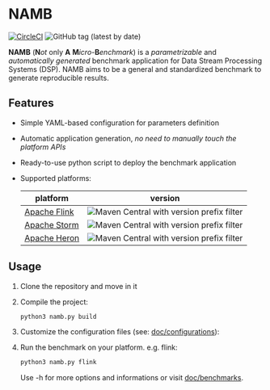 # NAMB

[![CircleCI](https://circleci.com/gh/ale93p/namb.svg?style=svg&circle-token=61b5a845848493f3a460eae0c42bdc489bc63d28)](https://circleci.com/gh/ale93p/namb)
![GitHub tag (latest by date)](https://img.shields.io/github/release/ale93p/namb)


**NAMB** (__N__*ot* only __A__ __M__*icro-*__B__*enchmark*) is a *parametrizable* and *automatically generated* benchmark
application for Data Stream Processing Systems (DSP). 
NAMB aims to be a general and standardized benchmark to generate reproducible results.

## Features

* Simple YAML-based configuration for parameters definition
* Automatic application generation, _no need to manually touch the platform APIs_
* Ready-to-use python script to deploy the benchmark application
* Supported platforms:

    | platform | version |
    |------|----|
    | [Apache Flink](https://flink.apache.org/) | ![Maven Central with version prefix filter](https://img.shields.io/maven-central/v/org.apache.flink/flink-java/1.7.svg?style=flat-square) |
    | [Apache Storm](https://storm.apache.org/) | ![Maven Central with version prefix filter](https://img.shields.io/maven-central/v/org.apache.storm/storm-core/1.2.svg?style=flat-square) |
    | [Apache Heron](https://apache.github.io/incubator-heron/) | ![Maven Central with version prefix filter](https://img.shields.io/maven-central/v/com.twitter.heron/heron-api/0.17.svg?style=flat-square) | 

## Usage

1. Clone the repository and move in it

2. Compile the project:
     ```bash
     python3 namb.py build
     ```
3. Customize the configuration files (see: [doc/configurations](#)): 
5. Run the benchmark on your platform. e.g. flink:
     ```bash
     python3 namb.py flink
     ```
    Use -h for more options and informations or visit [doc/benchmarks](#).
